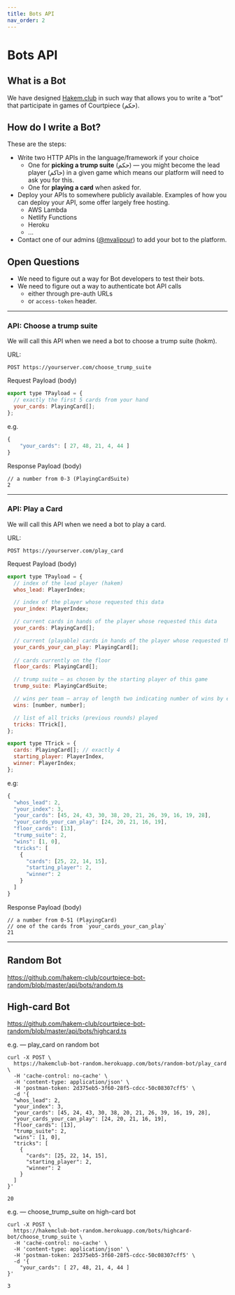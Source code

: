 ```yaml
---
title: Bots API
nav_order: 2
---
```


# Bots API

## What is a Bot

We have designed [Hakem.club](http://hakem.club/) in such way that allows you to write a “bot” that participate in games of Courtpiece (حکم).


## How do I write a Bot?

These are the steps:

* Write two HTTP APIs in the language/framework if your choice
    * One for **picking a trump suite** (حکم) — you might become the lead player (حاکم) in a given game which means our platform will need to ask you for this.
    * One for **playing a card** when asked for.
* Deploy your APIs to somewhere publicly available. Examples of how you can deploy your API, some offer largely free hosting.
    * AWS Lambda
    * Netlify Functions
    * Heroku
    * ...
* Contact one of our admins ([@mvalipour](https://twitter.com/mvalipour)) to add your bot to the platform.

## Open Questions

* We need to figure out a way for Bot developers to test their bots.
* We need to figure out a way to authenticate bot API calls
    * either through pre-auth URLs
    * or `access-token` header.

* * *

### API: Choose a trump suite

We will call this API when we need a bot to choose a trump suite (hokm).

URL:

```
POST https://yourserver.com/choose_trump_suite
```

Request Payload (body) 

```js
export type TPayload = {
  // exactly the first 5 cards from your hand
  your_cards: PlayingCard[];
};
```

e.g.

```js
{ 
    "your_cards": [ 27, 48, 21, 4, 44 ]
}
```

Response Payload (body) 

```
// a number from 0-3 (PlayingCardSuite)
2
```

* * *

### API: Play a Card

We will call this API when we need a bot to play a card.

URL:

```
POST https://yourserver.com/play_card
```

Request Payload (body) 

```js
export type TPayload = {
  // index of the lead player (hakem)
  whos_lead: PlayerIndex;

  // index of the player whose requested this data
  your_index: PlayerIndex;

  // current cards in hands of the player whose requested this data
  your_cards: PlayingCard[];

  // current (playable) cards in hands of the player whose requested this data
  your_cards_your_can_play: PlayingCard[];
  
  // cards currently on the floor
  floor_cards: PlayingCard[];

  // trump suite — as chosen by the starting player of this game
  trump_suite: PlayingCardSuite;

  // wins per team — array of length two indicating number of wins by each team
  wins: [number, number];

  // list of all tricks (previous rounds) played
  tricks: TTrick[],
};

export type TTrick = {
  cards: PlayingCard[]; // exactly 4
  starting_player: PlayerIndex,
  winner: PlayerIndex;
};
```

e.g:

```js
{
  "whos_lead": 2,
  "your_index": 3,
  "your_cards": [45, 24, 43, 30, 38, 20, 21, 26, 39, 16, 19, 28],
  "your_cards_your_can_play": [24, 20, 21, 16, 19],
  "floor_cards": [13],
  "trump_suite": 2,
  "wins": [1, 0],
  "tricks": [
    {
      "cards": [25, 22, 14, 15],
      "starting_player": 2,
      "winner": 2
    }
  ]
}
```

Response Payload (body) 

```
// a number from 0-51 (PlayingCard)
// one of the cards from `your_cards_your_can_play`
21
```

* * *

## Random Bot

https://github.com/hakem-club/courtpiece-bot-random/blob/master/api/bots/random.ts

## High-card Bot

https://github.com/hakem-club/courtpiece-bot-random/blob/master/api/bots/highcard.ts


e.g. — play_card on random bot

```
curl -X POST \
  https://hakemclub-bot-random.herokuapp.com/bots/random-bot/play_card \
  -H 'cache-control: no-cache' \
  -H 'content-type: application/json' \
  -H 'postman-token: 2d375eb5-3f60-28f5-cdcc-50c08307cff5' \
  -d '{
  "whos_lead": 2,
  "your_index": 3,
  "your_cards": [45, 24, 43, 30, 38, 20, 21, 26, 39, 16, 19, 28],
  "your_cards_your_can_play": [24, 20, 21, 16, 19],
  "floor_cards": [13],
  "trump_suite": 2,
  "wins": [1, 0],
  "tricks": [
    {
      "cards": [25, 22, 14, 15],
      "starting_player": 2,
      "winner": 2
    }
  ]
}'
```

```
20
```


e.g. — choose_trump_suite on high-card bot

```
curl -X POST \
  https://hakemclub-bot-random.herokuapp.com/bots/highcard-bot/choose_trump_suite \
  -H 'cache-control: no-cache' \
  -H 'content-type: application/json' \
  -H 'postman-token: 2d375eb5-3f60-28f5-cdcc-50c08307cff5' \
  -d '{ 
    "your_cards": [ 27, 48, 21, 4, 44 ]
}'
```

```
3
```



